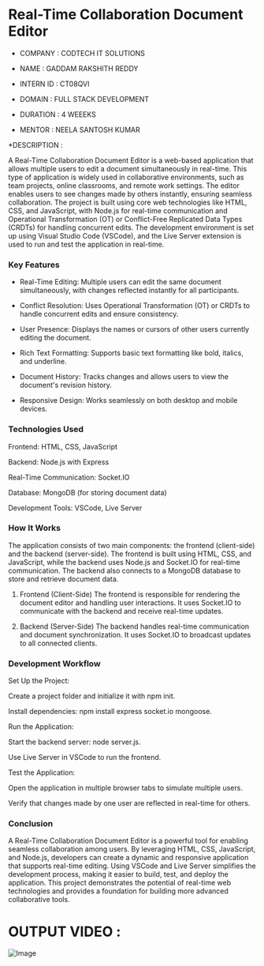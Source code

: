 # Real-Time Collaboration Document Editor

* COMPANY : CODTECH IT SOLUTIONS

* NAME : GADDAM RAKSHITH REDDY

* INTERN ID  : CT08QVI

* DOMAIN  : FULL STACK DEVELOPMENT

* DURATION  : 4 WEEEKS

* MENTOR : NEELA SANTOSH KUMAR

*DESCRIPTION :

A Real-Time Collaboration Document Editor is a web-based application that allows multiple users to edit a document simultaneously in real-time. This type of application is widely used in collaborative environments, such as team projects, online classrooms, and remote work settings. The editor enables users to see changes made by others instantly, ensuring seamless collaboration. The project is built using core web technologies like HTML, CSS, and JavaScript, with Node.js for real-time communication and Operational Transformation (OT) or Conflict-Free Replicated Data Types (CRDTs) for handling concurrent edits. The development environment is set up using Visual Studio Code (VSCode), and the Live Server extension is used to run and test the application in real-time.

### Key Features

* Real-Time Editing: Multiple users can edit the same document simultaneously, with changes reflected instantly for all participants.

* Conflict Resolution: Uses Operational Transformation (OT) or CRDTs to handle concurrent edits and ensure consistency.

* User Presence: Displays the names or cursors of other users currently editing the document.

* Rich Text Formatting: Supports basic text formatting like bold, italics, and underline.

* Document History: Tracks changes and allows users to view the document's revision history.

* Responsive Design: Works seamlessly on both desktop and mobile devices.

### Technologies Used

Frontend: HTML, CSS, JavaScript

Backend: Node.js with Express

Real-Time Communication: Socket.IO

Database: MongoDB (for storing document data)

Development Tools: VSCode, Live Server

### How It Works

The application consists of two main components: the frontend (client-side) and the backend (server-side). The frontend is built using HTML, CSS, and JavaScript, while the backend uses Node.js and Socket.IO for real-time communication. The backend also connects to a MongoDB database to store and retrieve document data.

1. Frontend (Client-Side)
The frontend is responsible for rendering the document editor and handling user interactions. It uses Socket.IO to communicate with the backend and receive real-time updates.

2. Backend (Server-Side)
The backend handles real-time communication and document synchronization. It uses Socket.IO to broadcast updates to all connected clients.

### Development Workflow

Set Up the Project:

Create a project folder and initialize it with npm init.

Install dependencies: npm install express socket.io mongoose.

Run the Application:

Start the backend server: node server.js.

Use Live Server in VSCode to run the frontend.

Test the Application:

Open the application in multiple browser tabs to simulate multiple users.

Verify that changes made by one user are reflected in real-time for others.

### Conclusion

A Real-Time Collaboration Document Editor is a powerful tool for enabling seamless collaboration among users. By leveraging HTML, CSS, JavaScript, and Node.js, developers can create a dynamic and responsive application that supports real-time editing. Using VSCode and Live Server simplifies the development process, making it easier to build, test, and deploy the application. This project demonstrates the potential of real-time web technologies and provides a foundation for building more advanced collaborative tools.

# OUTPUT VIDEO :

![Image](https://github.com/user-attachments/assets/68994ae0-da9e-44b2-bf62-10f9e4e450e7)
